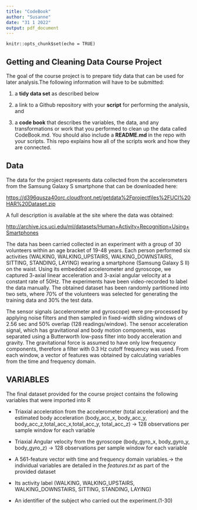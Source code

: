```yaml
---
title: "CodeBook"
author: "Susanne"
date: "31 1 2022"
output: pdf_document
---
```


```{r setup, include=FALSE}
knitr::opts_chunk$set(echo = TRUE)
```


## Getting and Cleaning Data Course Project

The goal of the course project is to prepare tidy data that can be used for later analysis.The following information will have to be submitted:

1) a **tidy data set** as described below

2) a link to a Github repository with your **script** for performing the analysis, and 

3) a **code book** that describes the variables, the data, and any transformations or work that you performed to clean up the data called CodeBook.md. You should also include a **README.md** in the repo with your scripts. This repo explains how all of the scripts work and how they are connected.

## Data

The data for the project represents data collected from the accelerometers from the Samsung Galaxy S smartphone that can be downloaded here:

https://d396qusza40orc.cloudfront.net/getdata%2Fprojectfiles%2FUCI%20HAR%20Dataset.zip  

A full description is available at the site where the data was obtained:

http://archive.ics.uci.edu/ml/datasets/Human+Activity+Recognition+Using+Smartphones 

The data has been carried collected in an experiment with a group of 30 volunteers within an age bracket of 19-48 years. Each person performed six activities (WALKING, WALKING_UPSTAIRS, WALKING_DOWNSTAIRS, SITTING, STANDING, LAYING) wearing a smartphone (Samsung Galaxy S II) on the waist. Using its embedded accelerometer and gyroscope, we captured 3-axial linear acceleration and 3-axial angular velocity at a constant rate of 50Hz. The experiments have been video-recorded to label the data manually. The obtained dataset has been randomly partitioned into two sets, where 70% of the volunteers was selected for generating the training data and 30% the test data. 

The sensor signals (accelerometer and gyroscope) were pre-processed by applying noise filters and then sampled in fixed-width sliding windows of 2.56 sec and 50% overlap (128 readings/window). The sensor acceleration signal, which has gravitational and body motion components, was separated using a Butterworth low-pass filter into body acceleration and gravity. The gravitational force is assumed to have only low frequency components, therefore a filter with 0.3 Hz cutoff frequency was used. From each window, a vector of features was obtained by calculating variables from the time and frequency domain. 

## VARIABLES

The final dataset provided for the course project contains the following variables that were imported into R 

- Triaxial acceleration from the accelerometer (total acceleration) and the estimated body acceleration 
  (body_acc_x, body_acc_y, body_acc_z,total_acc_x,total_acc_y, total_acc_z) -> 128 observations per sample window for each variable

- Triaxial Angular velocity from the gyroscope 
  (body_gyro_x, body_gyro_y, body_gyro_z) -> 128 observations per sample window for each variable

- A 561-feature vector with time and frequency domain variables.-> the individual variables are detailed in the *features.txt* as part of the provided dataset

- Its activity label (WALKING, WALKING_UPSTAIRS, WALKING_DOWNSTAIRS, SITTING, STANDING, LAYING) 

- An identifier of the subject who carried out the experiment.(1-30)
